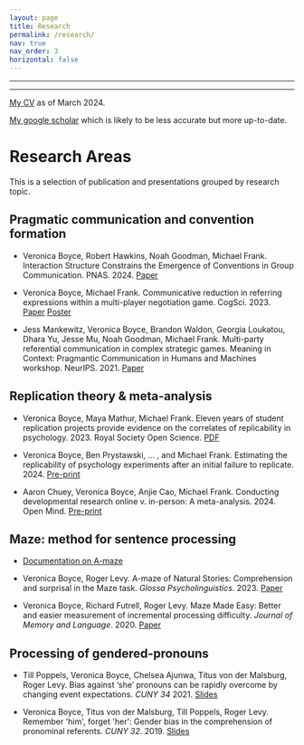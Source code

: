 ```yaml
---
layout: page
title: Research
permalink: /research/
nav: true
nav_order: 3
horizontal: false
---
```


---
---

[My CV](../assets/Boyce_CV.pdf) as of March 2024.

[My google scholar](https://scholar.google.com/citations?user=bJ791-QAAAAJ&hl=en) which is likely to be less accurate but more up-to-date.

# Research Areas
This is a selection of publication and presentations grouped by research topic. 

## Pragmatic communication and convention formation

- Veronica Boyce, Robert Hawkins, Noah Goodman, Michael Frank. Interaction Structure Constrains the Emergence of Conventions in Group Communication. PNAS. 2024. [Paper](https://osf.io/preprints/psyarxiv/a3wfy)

- Veronica Boyce, Michael Frank. Communicative reduction in referring expressions within a multi-player
negotiation game. CogSci. 2023. [Paper](https://escholarship.org/uc/item/8dq8c2s6) [Poster](https://github.com/vboyce/AA-flowers/blob/main/write-ups/cogsci23_poster/document.pdf)

- Jess Mankewitz, Veronica Boyce, Brandon Waldon, Georgia Loukatou, Dhara Yu, Jesse Mu, Noah Goodman, Michael Frank.
Multi-party referential communication in complex strategic games. Meaning in Context:
Pragmantic Communication in Humans and Machines workshop. NeurIPS. 2021. [Paper](https://psyarxiv.com/tfb3d/)

## Replication theory & meta-analysis

- Veronica Boyce, Maya Mathur, Michael Frank. Eleven years of student replication projects provide evidence
on the correlates of replicability in psychology. 2023. Royal Society Open Science. [PDF](https://royalsocietypublishing.org/doi/pdf/10.1098/rsos.231240)

-  Veronica Boyce, Ben Prystawski, ... , and Michael Frank. Estimating the replicability of psychology experiments after an initial failure to replicate. 2024. [Pre-print](osf.io/preprints/psyarxiv/an3yb)

- Aaron Chuey, Veronica Boyce, Anjie Cao, Michael Frank. Conducting developmental research online v. in-person: A meta-analysis. 2024. Open Mind. [Pre-print](https://psyarxiv.com/qc6fw/)

## Maze: method for sentence processing

- [Documentation on A-maze](https://vboyce.github.io/Maze/)
 
- Veronica Boyce, Roger Levy. A-maze of Natural Stories: Comprehension and surprisal in the Maze
task. *Glossa Psycholinguistics*. 2023. [Paper](https://escholarship.org/uc/item/6vh9d8zm)

- Veronica Boyce, Richard Futrell, Roger Levy. Maze Made Easy: Better and easier measurement of incremental processing difficulty. *Journal of Memory and Language*. 2020. [Paper](https://psyarxiv.com/b7nqd/)


## Processing of gendered-pronouns

- Till Poppels, Veronica Boyce, Chelsea Ajunwa, Titus von der Malsburg, Roger Levy. Bias against ‘she’ pronouns can be rapidly overcome by changing event expectations. *CUNY 34* 2021. [Slides](https://tpoppels.github.io/files/2021-poppels-boyce-ajunwa-vondermalsburg-levy-cuny-slides.pdf)

- Veronica Boyce, Titus von der Malsburg, Till Poppels, Roger Levy. Remember 'him', forget 'her': Gender bias in the comprehension of pronominal referents. *CUNY 32*. 2019. [Slides](https://osf.io/utxbd/)


